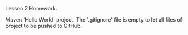 Lesson 2 Homework.

Maven 'Hello World' project.
The '.gitignore' file is empty to let all files of project to be pushed to GitHub.